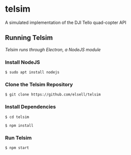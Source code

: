 # telsim
A simulated implementation of the DJI Tello quad-copter API

## Running Telsim
_Telsim runs through Electron, a NodeJS module_

### Install NodeJS
`$ sudo apt install nodejs`

### Clone the Telsim Repository
`$ git clone https://github.com/elsell/telsim`

### Install Dependencies
`$ cd telsim`

`$ npm install`

### Run Telsim
`$ npm start`
